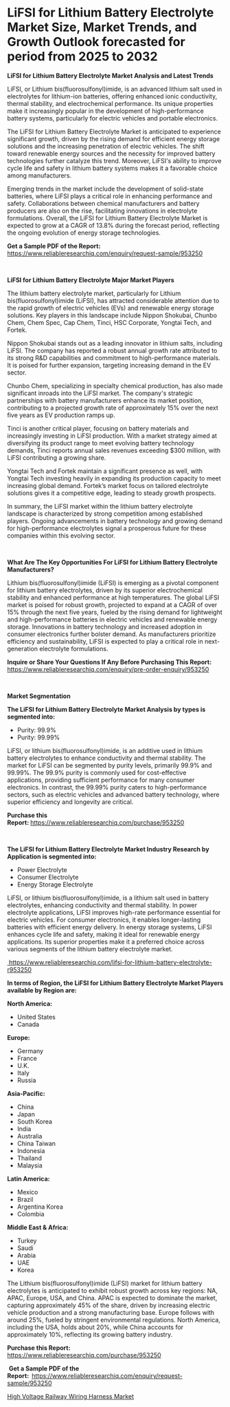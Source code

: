 <p><h1>LiFSI for Lithium Battery Electrolyte Market Size, Market Trends, and Growth Outlook forecasted for period from 2025 to 2032</h1></p><p><strong>LiFSI for Lithium Battery Electrolyte Market Analysis and Latest Trends</strong></p>
<p><p>LiFSI, or Lithium bis(fluorosulfonyl)imide, is an advanced lithium salt used in electrolytes for lithium-ion batteries, offering enhanced ionic conductivity, thermal stability, and electrochemical performance. Its unique properties make it increasingly popular in the development of high-performance battery systems, particularly for electric vehicles and portable electronics.</p><p>The LiFSI for Lithium Battery Electrolyte Market is anticipated to experience significant growth, driven by the rising demand for efficient energy storage solutions and the increasing penetration of electric vehicles. The shift toward renewable energy sources and the necessity for improved battery technologies further catalyze this trend. Moreover, LiFSI's ability to improve cycle life and safety in lithium battery systems makes it a favorable choice among manufacturers.</p><p>Emerging trends in the market include the development of solid-state batteries, where LiFSI plays a critical role in enhancing performance and safety. Collaborations between chemical manufacturers and battery producers are also on the rise, facilitating innovations in electrolyte formulations. Overall, the LiFSI for Lithium Battery Electrolyte Market is expected to grow at a CAGR of 13.8% during the forecast period, reflecting the ongoing evolution of energy storage technologies.</p></p>
<p><strong>Get a Sample PDF of the Report:&nbsp;</strong> <a href="https://www.reliableresearchiq.com/enquiry/request-sample/953250?utm_campaign=2482&utm_medium=2&utm_source=Github&utm_content=ia&utm_term=14022025&utm_id=lifsi-for-lithium-battery-electrolyte">https://www.reliableresearchiq.com/enquiry/request-sample/953250</a></p>
<p>&nbsp;</p>
<p><strong>LiFSI for Lithium Battery Electrolyte Major Market Players</strong></p>
<p><p>The lithium battery electrolyte market, particularly for Lithium bis(fluorosulfonyl)imide (LiFSI), has attracted considerable attention due to the rapid growth of electric vehicles (EVs) and renewable energy storage solutions. Key players in this landscape include Nippon Shokubai, Chunbo Chem, Chem Spec, Cap Chem, Tinci, HSC Corporate, Yongtai Tech, and Fortek.</p><p>Nippon Shokubai stands out as a leading innovator in lithium salts, including LiFSI. The company has reported a robust annual growth rate attributed to its strong R&D capabilities and commitment to high-performance materials. It is poised for further expansion, targeting increasing demand in the EV sector.</p><p>Chunbo Chem, specializing in specialty chemical production, has also made significant inroads into the LiFSI market. The company's strategic partnerships with battery manufacturers enhance its market position, contributing to a projected growth rate of approximately 15% over the next five years as EV production ramps up.</p><p>Tinci is another critical player, focusing on battery materials and increasingly investing in LiFSI production. With a market strategy aimed at diversifying its product range to meet evolving battery technology demands, Tinci reports annual sales revenues exceeding $300 million, with LiFSI contributing a growing share.</p><p>Yongtai Tech and Fortek maintain a significant presence as well, with Yongtai Tech investing heavily in expanding its production capacity to meet increasing global demand. Fortek’s market focus on tailored electrolyte solutions gives it a competitive edge, leading to steady growth prospects.</p><p>In summary, the LiFSI market within the lithium battery electrolyte landscape is characterized by strong competition among established players. Ongoing advancements in battery technology and growing demand for high-performance electrolytes signal a prosperous future for these companies within this evolving sector.</p></p>
<p>&nbsp;</p>
<p><strong>What Are The Key Opportunities For LiFSI for Lithium Battery Electrolyte Manufacturers?</strong></p>
<p><p>Lithium bis(fluorosulfonyl)imide (LiFSI) is emerging as a pivotal component for lithium battery electrolytes, driven by its superior electrochemical stability and enhanced performance at high temperatures. The global LiFSI market is poised for robust growth, projected to expand at a CAGR of over 15% through the next five years, fueled by the rising demand for lightweight and high-performance batteries in electric vehicles and renewable energy storage. Innovations in battery technology and increased adoption in consumer electronics further bolster demand. As manufacturers prioritize efficiency and sustainability, LiFSI is expected to play a critical role in next-generation electrolyte formulations.</p></p>
<p><strong>Inquire or Share Your Questions If Any Before Purchasing This Report:</strong> <a href="https://www.reliableresearchiq.com/enquiry/pre-order-enquiry/953250?utm_campaign=2482&utm_medium=2&utm_source=Github&utm_content=ia&utm_term=14022025&utm_id=lifsi-for-lithium-battery-electrolyte">https://www.reliableresearchiq.com/enquiry/pre-order-enquiry/953250</a></p>
<p>&nbsp;</p>
<p><strong>Market Segmentation</strong></p>
<p><strong>The LiFSI for Lithium Battery Electrolyte Market Analysis by types is segmented into:</strong></p>
<p><ul><li>Purity: 99.9%</li><li>Purity: 99.99%</li></ul></p>
<p><p>LiFSI, or lithium bis(fluorosulfonyl)imide, is an additive used in lithium battery electrolytes to enhance conductivity and thermal stability. The market for LiFSI can be segmented by purity levels, primarily 99.9% and 99.99%. The 99.9% purity is commonly used for cost-effective applications, providing sufficient performance for many consumer electronics. In contrast, the 99.99% purity caters to high-performance sectors, such as electric vehicles and advanced battery technology, where superior efficiency and longevity are critical.</p></p>
<p><strong>Purchase this Report:&nbsp;</strong><a href="https://www.reliableresearchiq.com/purchase/953250?utm_campaign=2482&utm_medium=2&utm_source=Github&utm_content=ia&utm_term=14022025&utm_id=lifsi-for-lithium-battery-electrolyte">https://www.reliableresearchiq.com/purchase/953250</a></p>
<p>&nbsp;</p>
<p><strong>The LiFSI for Lithium Battery Electrolyte Market Industry Research by Application is segmented into:</strong></p>
<p><ul><li>Power Electrolyte</li><li>Consumer Electrolyte</li><li>Energy Storage Electrolyte</li></ul></p>
<p><p>LiFSI, or lithium bis(fluorosulfonyl)imide, is a lithium salt used in battery electrolytes, enhancing conductivity and thermal stability. In power electrolyte applications, LiFSI improves high-rate performance essential for electric vehicles. For consumer electronics, it enables longer-lasting batteries with efficient energy delivery. In energy storage systems, LiFSI enhances cycle life and safety, making it ideal for renewable energy applications. Its superior properties make it a preferred choice across various segments of the lithium battery electrolyte market.</p></p>
<p><a href="https://www.reliableresearchiq.com/lifsi-for-lithium-battery-electrolyte-r953250?utm_campaign=2482&utm_medium=2&utm_source=Github&utm_content=ia&utm_term=14022025&utm_id=lifsi-for-lithium-battery-electrolyte">&nbsp;https://www.reliableresearchiq.com/lifsi-for-lithium-battery-electrolyte-r953250</a></p>
<p><strong>In terms of Region, the LiFSI for Lithium Battery Electrolyte Market Players available by Region are:</strong></p>
<p>
    <p> <strong> North America: </strong>
        <ul>
            <li>United States</li>
            <li>Canada</li>
        </ul>
        </p> 
    <p> <strong> Europe: </strong>
        <ul>
            <li>Germany</li>
            <li>France</li>
            <li>U.K.</li>
            <li>Italy</li>
            <li>Russia</li>
        </ul>
        </p> 
    <p> <strong> Asia-Pacific: </strong>
        <ul>
            <li>China</li>
            <li>Japan</li>
            <li>South Korea</li>
            <li>India</li>
            <li>Australia</li>
            <li>China Taiwan</li>
            <li>Indonesia</li>
            <li>Thailand</li>
            <li>Malaysia</li>
        </ul>
        </p> 
    <p> <strong> Latin America: </strong>
        <ul>
            <li>Mexico</li>
            <li>Brazil</li>
            <li>Argentina Korea</li>
            <li>Colombia</li>
        </ul>
        </p> 
    <p> <strong> Middle East & Africa: </strong>
        <ul>
            <li>Turkey</li>
            <li>Saudi</li>
            <li>Arabia</li>
            <li>UAE</li>
            <li>Korea</li>
        </ul>
    </p>
    </p>
<p><p>The Lithium bis(fluorosulfonyl)imide (LiFSI) market for lithium battery electrolytes is anticipated to exhibit robust growth across key regions: NA, APAC, Europe, USA, and China. APAC is expected to dominate the market, capturing approximately 45% of the share, driven by increasing electric vehicle production and a strong manufacturing base. Europe follows with around 25%, fueled by stringent environmental regulations. North America, including the USA, holds about 20%, while China accounts for approximately 10%, reflecting its growing battery industry.</p></p>
<p><strong>Purchase this Report: </strong><a href="https://www.reliableresearchiq.com/purchase/953250?utm_campaign=2482&utm_medium=2&utm_source=Github&utm_content=ia&utm_term=14022025&utm_id=lifsi-for-lithium-battery-electrolyte">https://www.reliableresearchiq.com/purchase/953250</a></p>
<p>&nbsp;<strong>Get a Sample PDF of the Report:&nbsp;&nbsp;</strong><a href="https://www.reliableresearchiq.com/enquiry/request-sample/953250?utm_campaign=2482&utm_medium=2&utm_source=Github&utm_content=ia&utm_term=14022025&utm_id=lifsi-for-lithium-battery-electrolyte">https://www.reliableresearchiq.com/enquiry/request-sample/953250</a></p>
<p><strong></strong></p>
<p><p><a href="https://github.com/akaalahk/Market-Research-Report-List-1/blob/main/high-voltage-railway-wiring-harness-market.md?utm_campaign=2482&utm_medium=2&utm_source=Github&utm_content=ia&utm_term=14022025&utm_id=lifsi-for-lithium-battery-electrolyte">High Voltage Railway Wiring Harness Market</a></p></p>